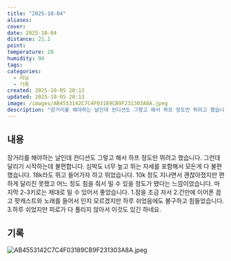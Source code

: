 ```yaml
---
title: "2025-10-04"
aliases:
cover:
date: 2025-10-04
distance: 21.1
point:
temperature: 20
humidity: 94
tags:
categories:
  - 러닝
  - 기록
created: 2025-10-05 20:13
updated: 2025-10-05 20:13
image: /images/AB4553142C7C4F03189CB9F231303A8A.jpeg
description: "장거리를 해야하는 날인데 컨디션도 그렇고 해서 하프 정도만 뛰려고 했습니다. 그런데 달리기 시작하는데 불편합니다. 심박도 너무 높고 뛰는 자세를 포함해서 모든게 다 불편했습니다. 18k라도 뛰고 들어가자 하고 뛰었습니다. 10k 정도 지나면서 괜찮아졌지만 편하게 달리진 못했고 어느 정도"
---
```


## 내용
장거리를 해야하는 날인데 컨디션도 그렇고 해서 하프 정도만 뛰려고 했습니다. 그런데 달리기 시작하는데 불편합니다. 심박도 너무 높고 뛰는 자세를 포함해서 모든게 다 불편했습니다. 18k라도 뛰고 들어가자 하고 뛰었습니다. 10k 정도 지나면서 괜찮아졌지만 편하게 달리진 못했고 어느 정도 힘을 줘서 밀 수 있을 정도가 됐다는 느낌이었습니다. 
마지막 2-3키로는 제대로 밀 수 있어서 좋았습니다. 
1.잠을 조금 자서 2.간만에 이어폰 꼽고 팟캐스트와 노래를 들어서 인지 모르겠지만 하루 쉬었음에도 불구하고 힘들었습니다. 3.하루 쉬었지만 피로가 다 풀리지 않아서 이것도 있긴 하네요.
## 기록

![AB4553142C7C4F03189CB9F231303A8A.jpeg](/images/AB4553142C7C4F03189CB9F231303A8A.jpeg)
